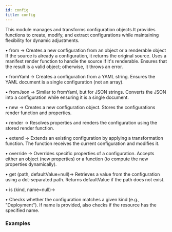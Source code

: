 ```yaml
---
id: config
title: config
---
```


This module manages and transforms configuration objects.It provides functions to create, modify, and extract configurations while maintaining flexibility for dynamic adjustments.


• from → Creates a new configuration from an object or a renderable object
   If the source is already a configuration, it returns the original source.
   Uses a manifest render function to handle the source if it's renderable.
   Ensures that the result is a valid object; otherwise, it throws an error.

• fromYaml →
Creates a configuration from a YAML string.
Ensures the YAML document is a single configuration (not an array).

• fromJson →
Similar to fromYaml, but for JSON strings.
Converts the JSON into a configuration while ensuring it is a single document.

• new →
Creates a new configuration object.
Stores the configurations render function and properties.

• render →
Resolves properties and renders the configuration using the stored render function.

• extend →
Extends an existing configuration by applying a transformation function.
The function receives the current configuration and modifies it.

• override →
Overrides specific properties of a configuration.
Accepts either an object (new properties) or a function (to compute the new properties dynamically).

• get (path, defaultValue=null)→
Retrieves a value from the configuration using a dot-separated path.
Returns defaultValue if the path does not exist.

• is (kind, name=null)→

• Checks whether the configuration matches a given kind (e.g., "Deployment").
If name is provided, also checks if the resource has the specified name.

### Examples